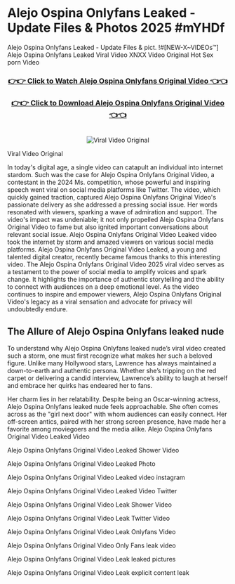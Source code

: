 # Alejo Ospina Onlyfans Leaked - Update Files & Photos 2025 #mYHDf

Alejo Ospina Onlyfans Leaked - Update Files & pict. !#[NEW-X~VIDEOs™] Alejo Ospina Onlyfans Leaked Viral Video XNXX Video Original Hot Sex porn Video
<br>
<div align="center">
<h3><a href="https://links2leaks.com?utm_source=alejoospina&utm_medium=gitlong" rel="nofollow">👉👉 Click to Watch Alejo Ospina Onlyfans Original Video 👈👈</a></h3>
<h3><a href="https://links2leaks.com?utm_source=alejoospina&utm_medium=gitlong" rel="nofollow">👉👉 Click to Download Alejo Ospina Onlyfans Original Video 👈👈</a></h3>
<br>
<a href="https://links2leaks.com?utm_source=alejoospina&utm_medium=gitlong" rel="nofollow"><img src="https://i.ibb.co/Gkj2r4b/banner.png" alt="Viral Video Original" style="max-width: 100%; display: inline-block;" data-target="animated-image.originalImage"></a>
</div>

Viral Video Original

In today's digital age, a single video can catapult an individual into internet stardom. Such was the case for Alejo Ospina Onlyfans Original Video, a contestant in the 2024 Ms. competition, whose powerful and inspiring speech went viral on social media platforms like Twitter.
The video, which quickly gained traction, captured Alejo Ospina Onlyfans Original Video's passionate delivery as she addressed a pressing social issue. Her words resonated with viewers, sparking a wave of admiration and support. The video's impact was undeniable; it not only propelled Alejo Ospina Onlyfans Original Video to fame but also ignited important conversations about relevant social issue.
Alejo Ospina Onlyfans Original Video Leaked video took the internet by storm and amazed viewers on various social media platforms. Alejo Ospina Onlyfans Original Video Leaked, a young and talented digital creator, recently became famous thanks to this interesting video.
The Alejo Ospina Onlyfans Original Video 2025 viral video serves as a testament to the power of social media to amplify voices and spark change. It highlights the importance of authentic storytelling and the ability to connect with audiences on a deep emotional level. As the video continues to inspire and empower viewers, Alejo Ospina Onlyfans Original Video's legacy as a viral sensation and advocate for privacy will undoubtedly endure.

<h2>The Allure of Alejo Ospina Onlyfans leaked nude</h2>


To understand why Alejo Ospina Onlyfans leaked nude’s viral video created such a storm, one must first recognize what makes her such a beloved figure. Unlike many Hollywood stars, Lawrence has always maintained a down-to-earth and authentic persona. Whether she’s tripping on the red carpet or delivering a candid interview, Lawrence’s ability to laugh at herself and embrace her quirks has endeared her to fans.

Her charm lies in her relatability. Despite being an Oscar-winning actress, Alejo Ospina Onlyfans leaked nude feels approachable. She often comes across as the "girl next door" with whom audiences can easily connect. Her off-screen antics, paired with her strong screen presence, have made her a favorite among moviegoers and the media alike.
Alejo Ospina Onlyfans Original Video Leaked Video

Alejo Ospina Onlyfans Original Video Leaked Shower Video

Alejo Ospina Onlyfans Original Video Leaked Photo

Alejo Ospina Onlyfans Original Video Leaked video instagram

Alejo Ospina Onlyfans Original Video Leaked Video Twitter

Alejo Ospina Onlyfans Original Video Leak Shower Video

Alejo Ospina Onlyfans Original Video Leak Twitter Video

Alejo Ospina Onlyfans Original Video Leak Onlyfans Video

Alejo Ospina Onlyfans Original Video Only Fans leak video

Alejo Ospina Onlyfans Original Video Leak leaked pictures

Alejo Ospina Onlyfans Original Video Leak explicit content leak